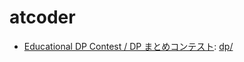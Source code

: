 # atcoder

+ [Educational DP Contest / DP まとめコンテスト](https://atcoder.jp/contests/dp): [dp/](https://github.com/probabilityhill/atcoder/tree/main/dp)
